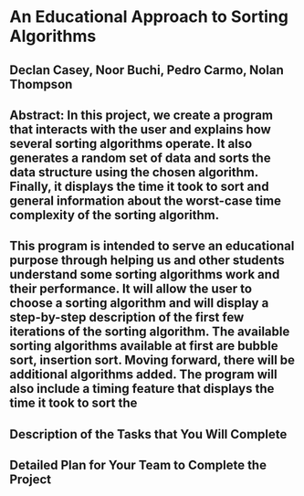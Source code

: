 # An Educational Approach to Sorting Algorithms

## Declan Casey, Noor Buchi, Pedro Carmo, Nolan Thompson

## Abstract: In this project, we create a program that interacts with the user and explains how several sorting algorithms operate. It also generates a random set of data and sorts the data structure using the chosen algorithm. Finally, it displays the time it took to sort and general information about the worst-case time complexity of the sorting algorithm.

## This program is intended to serve an educational purpose through helping us and other students understand some sorting algorithms work and their performance. It will allow the user to choose a sorting algorithm and will display a step-by-step description of the first few iterations of the sorting algorithm. The available sorting algorithms available at first are bubble sort, insertion sort. Moving forward, there will be additional algorithms added. The program will also include a timing feature that displays the time it took to sort the  

## Description of the Tasks that You Will Complete

## Detailed Plan for Your Team to Complete the Project
